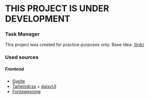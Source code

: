 # THIS PROJECT IS UNDER DEVELOPMENT

### Task Manager

This project was created for practice purposes only.
Base Idea: [(link)](https://www.frontendmentor.io/challenges/kanban-task-management-web-app-wgQLt-HlbB '(link)')

### Used sources

##### Frontend

- [Svelte](https://svelte.dev/ 'Svelte')
- [Tailwindcss](https://tailwindcss.com/ 'Tailwindcss') + [daisyUI](https://daisyui.com/ 'daisyUI')
- [Fontawesome](https://fontawesome.com/)
